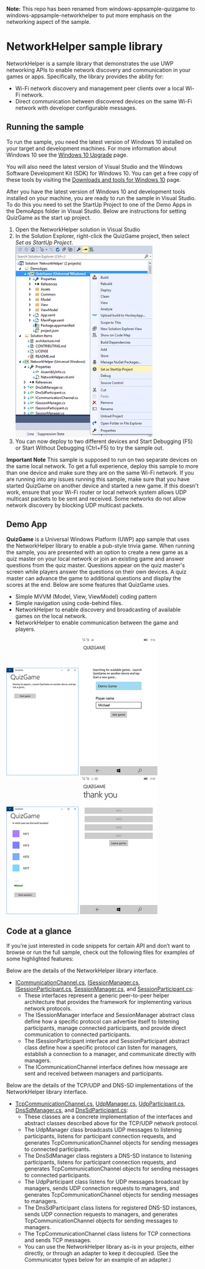**Note:** This repo has been renamed from windows-appsample-quizgame to windows-appsample-networkhelper to put more emphasis on the networking aspect of the sample.

# NetworkHelper sample library

NetworkHelper is a sample library that demonstrates the use UWP networking APIs to enable network discovery and communication in your games or apps. Specifically, the library provides the ability for:

- Wi-Fi network discovery and management peer clients over a local Wi-Fi network.
- Direct communication between discovered devices on the same Wi-Fi network with developer configurable messages.

## Running the sample
To run the sample, you need the latest version of Windows 10 installed on your target and development machines. For more information about Windows 10 see the [Windows 10 Upgrade](https://go.microsoft.com/fwlink/p/?LinkId=619312) page.

You will also need the latest version of Visual Studio and the Windows Software Development Kit (SDK) for Windows 10. You can get a free copy of these tools by visiting the [Downloads and tools for Windows 10](http://go.microsoft.com/fwlink/?LinkID=280676) page.

After you have the latest version of Windows 10 and development tools installed on your machine, you are ready to run the sample in Visual Studio. To do this you need to set the StartUp Project to one of the Demo Apps in the DemoApps folder in Visual Studio. Below are instructions for setting QuizGame as the start up project.

1. Open the NetworkHelper solution in Visual Studio
2. In the Solution Explorer, right-click the QuizGame project, then select *Set as StartUp Project*.
![StartUp Project Screenshot](Screenshots/StartUpProject_scaled.png)
3. You can now deploy to two different devices and Start Debugging (F5) or Start Without Debugging (Ctrl+F5) to try the sample out.


**Important Note** This sample is supposed to run on two separate devices on the same local network. To get a full experience, deploy this sample to more than one device and make sure they are on the same Wi-Fi network. If you are running into any issues running this sample, make sure that you have started QuizGame on another device and started a new game. If this doesn't work, ensure that your Wi-Fi router or local network system allows UDP multicast packets to be sent and received. Some networks do not allow network discovery by blocking UDP multicast packets.

## Demo App

**QuizGame** is a Universal Windows Platform (UWP) app sample that uses the NetworkHelper library to enable a pub-style trivia game. When running the sample, you are presented with an option to create a new game as a quiz master on your local network or join an existing game and answer questions from the quiz master. Questions appear on the quiz master's screen while players answer the questions on their own devices. A quiz master can advance the game to additional questions and display the scores at the end. Below are some features that QuizGame uses.
- Simple MVVM (Model, View, ViewModel) coding pattern
- Simple navigation using code-behind files.
- NetworkHelper to enable discovery and broadcasting of available games on the local network.
- NetworkHelper to enable communication between the game and players.

![QuizGame game created now waiting for players screenshot](Screenshots/QuizGame_CreateGame_Lobby_scaled.png)
![QuizGame found a game to join screenshot](Screenshots/QuizGame_JoinGame_scaled.png)
![QuizGame game is in progress screenshot](Screenshots/QuizGame_GameInProgress_scaled.png)
![QuizGame question has been answered screenshot](Screenshots/QuizGame_QuestionAnswered_scaled.png)

## Code at a glance

If you’re just interested in code snippets for certain API and don’t want to browse or run the full sample, check out the following files for examples of some highlighted features:

Below are the details of the NetworkHelper library interface.
* [ICommunicationChannel.cs](NetworkHelper/ICommunicationChannel.cs#L33), [ISessionManager.cs](NetworkHelper/ISessionManager.cs#L33), [ISessionParticipant.cs](NetworkHelper/ISessionParticipant.cs#L33), [SessionManager.cs](NetworkHelper/SessionManager.cs#L33), and [SessionParticipant.cs](NetworkHelper/SessionParticipant.cs#L33):
    - These interfaces represent a generic peer-to-peer helper architecture that provides the framework for implementing various network protocols.
    - The ISessionManager interface and SessionManager abstract class define how a specific protocol can advertise itself to listening participants, manage connected participants, and provide direct communication to connected participants.
    - The ISessionParticipant interface and SessionParticipant abstract class define how a specific protocol can listen for managers, establish a connection to a manager, and communicate directly with managers.
    - The ICommunicationChannel interface defines how message are sent and received between managers and participants.

Below are the details of the TCP/UDP and DNS-SD implementations of the NetworkHelper library interface.
* [TcpCommunicationChannel.cs](NetworkHelper/TcpCommunicationChannel.cs#L35), [UdpManager.cs](NetworkHelper/UdpManager.cs#L37),  [UdpParticipant.cs](NetworkHelper/UdpParticipant.cs#L37), [DnsSdManager.cs](NetworkHelper/DnsSdManager.cs#L36), and [DnsSdParticipant.cs](NetworkHelper/DnsSdParticipant.cs#L35):
    - These classes are a concrete implementation of the interfaces and abstract classes described above for the TCP/UDP network protocol.
    - The UdpManager class broadcasts UDP messages to listening participants, listens for participant connection requests, and generates TcpCommunicationChannel objects for sending messages to connected participants.
    - The DnsSdManager class registers a DNS-SD instance to listening participants, listens for participant connection requests, and generates TcpCommunicationChannel objects for sending messages to connected participants.
    - The UdpParticipant class listens for UDP messages broadcast by managers, sends UDP connection requests to managers, and generates TcpCommunicationChannel objects for sending messages to managers.
    - The DnsSdParticipant class listens for registered DNS-SD instances, sends UDP connection requests to managers, and generates TcpCommunicationChannel objects for sending messages to managers.
    - The TcpCommunicationChannel class listens for TCP connections and sends TCP messages.
    - You can use the NetworkHelper library as-is in your projects, either directly, or through an adapter to keep it decoupled. (See the Communicator types below for an example of an adapter.)
